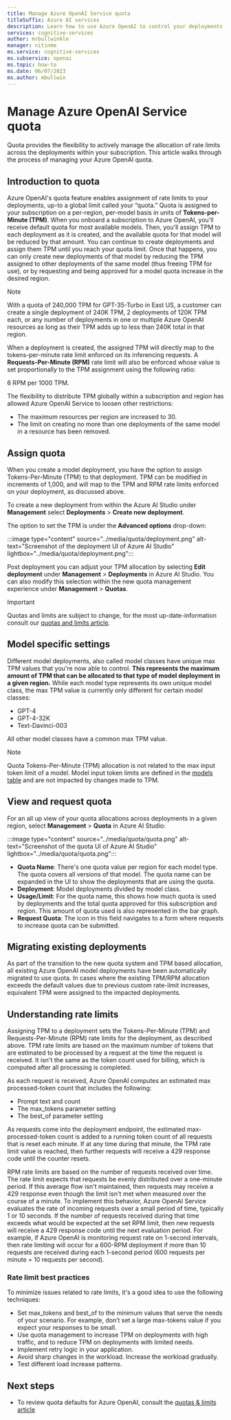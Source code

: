```yaml
---
title: Manage Azure OpenAI Service quota
titleSuffix: Azure AI services
description: Learn how to use Azure OpenAI to control your deployments rate limits.
services: cognitive-services
author: mrbullwinkle
manager: nitinme
ms.service: cognitive-services
ms.subservice: openai
ms.topic: how-to
ms.date: 06/07/2023
ms.author: mbullwin
---
```


# Manage Azure OpenAI Service quota

Quota provides the flexibility to actively manage the allocation of rate limits across the deployments within your subscription. This article walks through the process of managing your Azure OpenAI quota.

## Introduction to quota

Azure OpenAI's quota feature enables assignment of rate limits to your deployments, up-to a global limit called your “quota.”  Quota is assigned to your subscription on a per-region, per-model basis in units of **Tokens-per-Minute (TPM)**. When you onboard a subscription to Azure OpenAI, you'll receive default quota for most available models. Then, you'll assign TPM to each deployment as it is created, and the available quota for that model will be reduced by that amount. You can continue to create deployments and assign them TPM until you reach your quota limit. Once that happens, you can only create new deployments of that model by reducing the TPM assigned to other deployments of the same model (thus freeing TPM for use), or by requesting and being approved for a model quota increase in the desired region.

> [!NOTE]
> With a quota of 240,000 TPM for GPT-35-Turbo in East US, a customer can create a single deployment of 240K TPM, 2 deployments of 120K TPM each, or any number of deployments in one or multiple Azure OpenAI resources as long as their TPM adds up to less than 240K total in that region.

When a deployment is created, the assigned TPM will directly map to the tokens-per-minute rate limit enforced on its inferencing requests. A **Requests-Per-Minute (RPM)** rate limit will also be enforced whose value is set proportionally to the TPM assignment using the following ratio:

6 RPM per 1000 TPM.

The flexibility to distribute TPM globally within a subscription and region has allowed Azure OpenAI Service to loosen other restrictions:

- The maximum resources per region are increased to 30.
- The limit on creating no more than one deployments of the same model in a resource has been removed.

## Assign quota

When you create a model deployment, you have the option to assign Tokens-Per-Minute (TPM) to that deployment. TPM can be modified in increments of 1,000, and will map to the TPM and RPM rate limits enforced on your deployment, as discussed above.

To create a new deployment from within the Azure AI Studio under **Management** select **Deployments** > **Create new deployment**.

The option to set the TPM is under the **Advanced options** drop-down:

:::image type="content" source="../media/quota/deployment.png" alt-text="Screenshot of the deployment UI of Azure AI Studio" lightbox="../media/quota/deployment.png":::

Post deployment you can adjust your TPM allocation by selecting **Edit deployment** under **Management** > **Deployments** in Azure AI Studio. You can also modify this selection within the new quota management experience under **Management** > **Quotas**.

> [!IMPORTANT]
> Quotas and limits are subject to change, for the most up-date-information consult our [quotas and limits article](../quotas-limits.md).

## Model specific settings

Different model deployments, also called model classes have unique max TPM values that you're now able to control. **This represents the maximum amount of TPM that can be allocated to that type of model deployment in a given region.** While each model type represents its own unique model class, the max TPM value is currently only different for certain model classes:

- GPT-4
- GPT-4-32K
- Text-Davinci-003

All other model classes have a common max TPM value.

> [!NOTE]
> Quota Tokens-Per-Minute (TPM) allocation is not related to the max input token limit of a model. Model input token limits are defined in the [models table](../concepts/models.md) and are not impacted by changes made to TPM.  

## View and request quota

For an all up view of your quota allocations across deployments in a given region, select **Management** > **Quota** in Azure AI Studio:

:::image type="content" source="../media/quota/quota.png" alt-text="Screenshot of the quota UI of Azure AI Studio" lightbox="../media/quota/quota.png":::

- **Quota Name**: There's one quota value per region for each model type. The quota covers all versions of that model.  The quota name can be expanded in the UI to show the deployments that are using the quota.
- **Deployment**: Model deployments divided by model class.
- **Usage/Limit**: For the quota name, this shows how much quota is used by deployments and the total quota approved for this subscription and region. This amount of quota used is also represented in the bar graph.
- **Request Quota**: The icon in this field navigates to a form where requests to increase quota can be submitted.

## Migrating existing deployments

As part of the transition to the new quota system and TPM based allocation, all existing Azure OpenAI model deployments have been automatically migrated to use quota. In cases where the existing TPM/RPM allocation exceeds the default values due to previous custom rate-limit increases, equivalent TPM were assigned to the impacted deployments.

## Understanding rate limits

Assigning TPM to a deployment sets the Tokens-Per-Minute (TPM) and Requests-Per-Minute (RPM) rate limits for the deployment, as described above. TPM rate limits are based on the maximum number of tokens that are estimated to be processed by a request at the time the request is received. It isn't the same as the token count used for billing, which is computed after all processing is completed.  

As each request is received, Azure OpenAI computes an estimated max processed-token count that includes the following:

- Prompt text and count
- The max_tokens parameter setting
- The best_of parameter setting

As requests come into the deployment endpoint, the estimated max-processed-token count is added to a running token count of all requests that is reset each minute. If at any time during that minute, the TPM rate limit value is reached, then further requests will receive a 429 response code until the counter resets.

RPM rate limits are based on the number of requests received over time. The rate limit expects that requests be evenly distributed over a one-minute period. If this average flow isn't maintained, then requests may receive a 429 response even though the limit isn't met when measured over the course of a minute. To implement this behavior, Azure OpenAI Service evaluates the rate of incoming requests over a small period of time, typically 1 or 10 seconds. If the number of requests received during that time exceeds what would be expected at the set RPM limit, then new requests will receive a 429 response code until the next evaluation period. For example, if Azure OpenAI is monitoring request rate on 1-second intervals, then rate limiting will occur for a 600-RPM deployment if more than 10 requests are received during each 1-second period (600 requests per minute = 10 requests per second).

### Rate limit best practices

To minimize issues related to rate limits, it's a good idea to use the following techniques:

- Set max_tokens and best_of to the minimum values that serve the needs of your scenario. For example, don’t set a large max-tokens value if you expect your responses to be small.
- Use quota management to increase TPM on deployments with high traffic, and to reduce TPM on deployments with limited needs.
- Implement retry logic in your application.
- Avoid sharp changes in the workload. Increase the workload gradually.
- Test different load increase patterns.

## Next steps

- To review quota defaults for Azure OpenAI, consult the [quotas & limits article](../quotas-limits.md)
